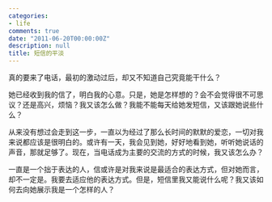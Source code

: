 ```yaml
---
categories:
- life
comments: true
date: "2011-06-20T00:00:00Z"
description: null
title: 短信的平淡
---
```

真的要来了电话，最初的激动过后，却又不知道自己究竟能干什么？

她已经收到我的信了，明白我的心意。只是，她是怎样想的？会不会觉得很不可思议？还是高兴，烦恼？我又该怎么做？我能不能每天给她发短信，又该跟她说些什么？

从来没有想过会走到这一步，一直以为经过了那么长时间的默默的爱恋，一切对我来说都应该是很明白的。或许有一天，我会见到她，好好地看到她，听听她说话的声音，那就足够了。现在，当电话成为主要的交流的方式的时候，我又该怎么办？

一直是一个拙于表达的人，信或许是对我来说是最适合的表达方式，但对她而言，却不一定是。我要去适应他的表达方式。但是，短信里我又能说什么呢？我又该如何去向她展示我是一个怎样的人？
